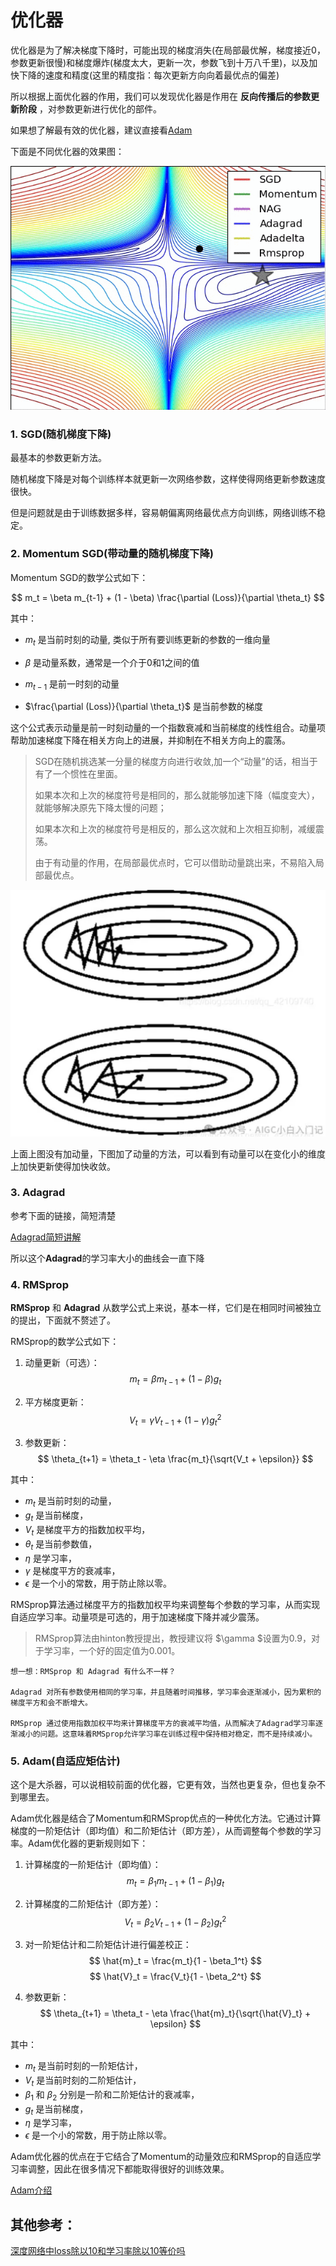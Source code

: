 # 优化器

优化器是为了解决梯度下降时，可能出现的梯度消失(在局部最优解，梯度接近0，参数更新很慢)和梯度爆炸(梯度太大，更新一次，参数飞到十万八千里)，以及加快下降的速度和精度(这里的精度指：每次更新方向向着最优点的偏差)

所以根据上面优化器的作用，我们可以发现优化器是作用在 **反向传播后的参数更新阶段** ，对参数更新进行优化的部件。

如果想了解最有效的优化器，建议直接看[Adam](###5-adam自适应矩估计)

下面是不同优化器的效果图：

![不同优化器的效果图](Picture/action.gif)

### 1. SGD(随机梯度下降)

最基本的参数更新方法。

随机梯度下降是对每个训练样本就更新一次网络参数，这样使得网络更新参数速度很快。

但是问题就是由于训练数据多样，容易朝偏离网络最优点方向训练，网络训练不稳定。


### 2. Momentum SGD(带动量的随机梯度下降)


Momentum SGD的数学公式如下：

$$ m_t = \beta m_{t-1} + (1 - \beta) \frac{\partial (Loss)}{\partial \theta_t} $$

其中：
- $m_t$ 是当前时刻的动量, 类似于所有要训练更新的参数的一维向量
  
- $\beta$ 是动量系数，通常是一个介于0和1之间的值
  
- $m_{t-1}$ 是前一时刻的动量
  
- $\frac{\partial (Loss)}{\partial \theta_t}$ 是当前参数的梯度

这个公式表示动量是前一时刻动量的一个指数衰减和当前梯度的线性组合。动量项帮助加速梯度下降在相关方向上的进展，并抑制在不相关方向上的震荡。

> SGD在随机挑选某一分量的梯度方向进行收敛,加一个“动量”的话，相当于有了一个惯性在里面。
> 
> 如果本次和上次的梯度符号是相同的，那么就能够加速下降（幅度变大），就能够解决原先下降太慢的问题；
>
> 如果本次和上次的梯度符号是相反的，那么这次就和上次相互抑制，减缓震荡。
>
> 由于有动量的作用，在局部最优点时，它可以借助动量跳出来，不易陷入局部最优点。


![img.png](Picture/img_1.png)

上面上图没有加动量，下图加了动量的方法，可以看到有动量可以在变化小的维度上加快更新使得加快收敛。

### 3. Adagrad

参考下面的链接，简短清楚

[Adagrad简短讲解](https://blog.csdn.net/qq_45193872/article/details/124153859)

所以这个**Adagrad**的学习率大小的曲线会一直下降

### 4. RMSprop

**RMSprop** 和 **Adagrad** 从数学公式上来说，基本一样，它们是在相同时间被独立的提出，下面就不赘述了。

RMSprop的数学公式如下：

1. 动量更新（可选）：
$$ m_t = \beta m_{t-1} + (1 - \beta) g_t $$

2. 平方梯度更新：
$$ V_t = \gamma V_{t-1} + (1 - \gamma) g_t^2 $$

3. 参数更新：
$$ \theta_{t+1} = \theta_t - \eta \frac{m_t}{\sqrt{V_t + \epsilon}} $$

其中：
- $m_t$ 是当前时刻的动量，
- $g_t$ 是当前梯度，
- $V_t$ 是梯度平方的指数加权平均，
- $\theta_t$ 是当前参数值，
- $\eta$ 是学习率，
- $\gamma$ 是梯度平方的衰减率，
- $\epsilon$ 是一个小的常数，用于防止除以零。

RMSprop算法通过梯度平方的指数加权平均来调整每个参数的学习率，从而实现自适应学习率。动量项是可选的，用于加速梯度下降并减少震荡。

> RMSprop算法由hinton教授提出，教授建议将 $\gamma $设置为0.9，对于学习率，一个好的固定值为0.001。


    想一想：RMSprop 和 Adagrad 有什么不一样？

    Adagrad 对所有参数使用相同的学习率，并且随着时间推移，学习率会逐渐减小，因为累积的梯度平方和会不断增大。

    RMSprop 通过使用指数加权平均来计算梯度平方的衰减平均值，从而解决了Adagrad学习率逐渐减小的问题。这意味着RMSprop允许学习率在训练过程中保持相对稳定，而不是持续减小。


### 5. Adam(自适应矩估计)

这个是大杀器，可以说相较前面的优化器，它更有效，当然也更复杂，但也复杂不到哪里去。

Adam优化器是结合了Momentum和RMSprop优点的一种优化方法。它通过计算梯度的一阶矩估计（即均值）和二阶矩估计（即方差），从而调整每个参数的学习率。Adam优化器的更新规则如下：

1. 计算梯度的一阶矩估计（即均值）：
   $$ m_t = \beta_1 m_{t-1} + (1 - \beta_1) g_t $$

2. 计算梯度的二阶矩估计（即方差）：
   $$ V_t = \beta_2 V_{t-1} + (1 - \beta_2) g_t^2 $$

3. 对一阶矩估计和二阶矩估计进行偏差校正：
   $$ \hat{m}_t = \frac{m_t}{1 - \beta_1^t} $$
   $$ \hat{V}_t = \frac{V_t}{1 - \beta_2^t} $$

4. 参数更新：
   $$ \theta_{t+1} = \theta_t - \eta \frac{\hat{m}_t}{\sqrt{\hat{V}_t} + \epsilon} $$

其中：
- $m_t$ 是当前时刻的一阶矩估计，
- $V_t$ 是当前时刻的二阶矩估计，
- $\beta_1$ 和 $\beta_2$ 分别是一阶和二阶矩估计的衰减率，
- $g_t$ 是当前梯度，
- $\eta$ 是学习率，
- $\epsilon$ 是一个小的常数，用于防止除以零。

Adam优化器的优点在于它结合了Momentum的动量效应和RMSprop的自适应学习率调整，因此在很多情况下都能取得很好的训练效果。

[Adam介绍](https://blog.csdn.net/m0_48923489/article/details/136863726)

## 其他参考：

[深度网络中loss除以10和学习率除以10等价吗](https://mp.weixin.qq.com/s/NtRVDwPp-RI9AXqd-gW_rQ)




